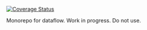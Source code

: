 [![Coverage Status](https://coveralls.io/repos/github/apowers313/dataflow-designer/badge.svg?branch=master)](https://coveralls.io/github/apowers313/dataflow-designer?branch=master)

Monorepo for dataflow. Work in progress. Do not use.
